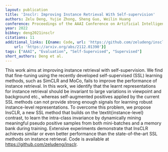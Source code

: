 ```yaml
---
layout: publication
title: 'Insclr: Improving Instance Retrieval With Self-supervision'
authors: Zelu Deng, Yujie Zhong, Sheng Guo, Weilin Huang
conference: Proceedings of the AAAI Conference on Artificial Intelligence
year: 2022
bibkey: deng2021insclr
citations: 11
additional_links: [{name: Code, url: 'https://github.com/zeludeng/insclr.'}, {name: Paper,
    url: 'https://arxiv.org/abs/2112.01390'}]
tags: ["AAAI", "Evaluation", "Self-Supervised", "Supervised"]
short_authors: Deng et al.
---
```

This work aims at improving instance retrieval with self-supervision. We find
that fine-tuning using the recently developed self-supervised (SSL) learning
methods, such as SimCLR and MoCo, fails to improve the performance of instance
retrieval. In this work, we identify that the learnt representations for
instance retrieval should be invariant to large variations in viewpoint and
background etc., whereas self-augmented positives applied by the current SSL
methods can not provide strong enough signals for learning robust
instance-level representations. To overcome this problem, we propose InsCLR, a
new SSL method that builds on the \textit\{instance-level\} contrast, to learn
the intra-class invariance by dynamically mining meaningful pseudo positive
samples from both mini-batches and a memory bank during training. Extensive
experiments demonstrate that InsCLR achieves similar or even better performance
than the state-of-the-art SSL methods on instance retrieval. Code is available
at https://github.com/zeludeng/insclr.